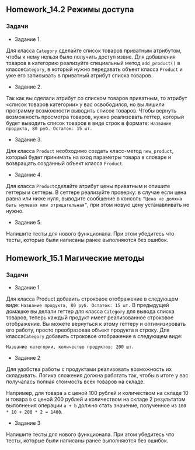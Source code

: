 ## Homework_14.2 Режимы доступа

### Задачи

- Задание 1.

Для класса `Category` сделайте список товаров приватным атрибутом, чтобы к нему нельзя было получить доступ
извне. Для добавления товаров в категорию реализуйте специальный метод `add_product()` в классе`Category`, в который 
нужно передавать объект класса `Product` и уже его записывать в приватный атрибут списка товаров.

- Задание 2.

Так как вы сделали атрибут со списком товаров приватным, то атрибут «список товаров категории» у вас освободился,
но вы лишили программу возможности выводить список товаров. Чтобы вернуть возможность просмотра товаров,
нужно реализовать геттер, который будет выводить список товаров в виде строк в формате:
`Название продукта, 80 руб. Остаток: 15 шт.`
- Задание 3.

Для класса `Product` необходимо создать класс-метод `new_product`, который будет принимать на вход параметры
товара в словаре и возвращать созданный объект класса `Product`.
- Задание 4. 

Для класса `Product`сделайте атрибут цены приватным и опишите геттеры и сеттеры. В сеттере реализуйте проверку:
в случае если цена равна или ниже нуля, выводите сообщение в консоль 
`“Цена не должна быть нулевая или отрицательная”`, при этом новую цену устанавливать не нужно.
- Задание 5.

Напишите тесты для нового функционала. При этом убедитесь что тесты, которые были написаны ранее выполняются без ошибок.


## Homework_15.1 Магические методы

### Задачи

- Задание 1

Для класса Product добавить строковое отображение в следующем виде: `Название продукта, 80 руб. Остаток: 15 шт.`
В предыдущей домашке вы делали геттер для класса `Category` для вывода списка товаров, теперь каждый продукт имеет
реализованное строковое отображение. Вы можете вернуться к этому геттеру и оптимизировать его работу, просто преобразовав объект продукта в строку.
Для класса`Category` добавить строковое отображение в следующем виде:

`Название категории, количество продуктов: 200 шт.`

- Задание 2

Для удобства работы с продуктами реализовать возможность их складывать. Логика сложения должна работать так,
чтобы в итоге у вас получалась полная стоимость всех товаров на складе.

Например, для товара `a` с ценой 100 рублей и количеством на складе 10 и товара `b` с ценой 200 рублей и количеством 
на складе 2 результатом выполнения операции `a + b` должно стать значение, полученное из `100 * 10 + 200 * 2 = 1400`.

- Задание 3

Напишите тесты для нового функционала. При этом убедитесь что тесты, которые были написаны ранее выполняются без ошибок.